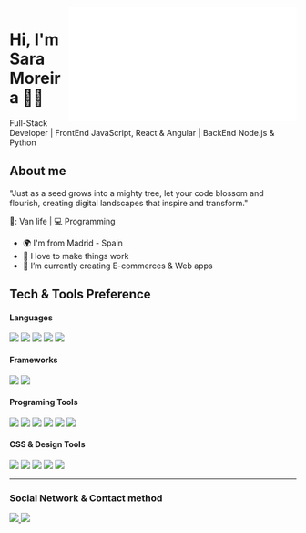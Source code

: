 <a href="https://www.linkedin.com/in/sara-moreira-g/" target="_blank" rel="noopener noreferrer">
	<img align="right" src="greeting.svg" width="400" height="200" alt="Click here!!!">
</a>

# Hi, I'm Sara Moreira 👩‍💻

Full-Stack Developer | FrontEnd JavaScript, React & Angular | BackEnd Node.js & Python


## About me 

"Just as a seed grows into a mighty tree, let your code blossom and flourish, creating digital landscapes that inspire and transform."

🚐: Van life | :computer: Programming

- 🌍 I'm from Madrid - Spain
- :gem: I love to make things work
- 🌱 I’m currently creating E-commerces & Web apps

## Tech & Tools Preference

#### Languages
  <img src="https://img.shields.io/badge/HTML5-E34F26?style=for-the-badge&logo=html5&logoColor=white"> <img src="https://img.shields.io/badge/CSS3-1572B6?style=for-the-badge&logo=css3&logoColor=white"> <img src="https://img.shields.io/badge/JavaScript-F7DF1E?style=for-the-badge&logo=javascript&logoColor=black"> <img src="https://img.shields.io/badge/Python-%2300C4CC?style=for-the-badge&logo=python&logoColor=black"> <img src="https://img.shields.io/badge/Node.js-3c823b?style=for-the-badge&logo=node.js&logoColor=white">

#### Frameworks
  <img src="https://img.shields.io/badge/React-20232A?style=for-the-badge&logo=react&logoColor=61DAFB"> <img src="https://img.shields.io/badge/Angular-663399?style=for-the-badge&logo=angular&logoColor=white">


#### Programing Tools
  <img src="https://img.shields.io/badge/GitHub-100000?style=for-the-badge&logo=github&logoColor=white"> <img src="https://img.shields.io/badge/Git-F05032?style=for-the-badge&logo=git&logoColor=white"> <img src="https://img.shields.io/badge/Postman-FF6C37?style=for-the-badge&logo=Postman&logoColor=white"> <img src="https://img.shields.io/badge/VSCode-0078D4?style=for-the-badge&logo=visual%20studio%20code&logoColor=white"> <img src="https://img.shields.io/badge/npm-CB3837?style=for-the-badge&logo=npm&logoColor=white"> <img src="https://img.shields.io/badge/AWS-D96B1E?style=for-the-badge&logo=amazon&logoColor=white"> 

#### CSS & Design Tools
  <img src="https://img.shields.io/badge/styled--components-db7093?style=for-the-badge&logo=styled-components&logoColor=white"> <img src="https://img.shields.io/badge/Sass-CC6699?style=for-the-badge&logo=sass&logoColor=white"> <img src="https://img.shields.io/badge/Bootstrap-563D7C?style=for-the-badge&logo=bootstrap&logoColor=white"> <img src="https://img.shields.io/badge/Figma-F24E1E?style=for-the-badge&logo=figma&logoColor=white"> <img src="https://img.shields.io/badge/Canva-%2300C4CC.svg?&style=for-the-badge&logo=Canva&logoColor=white">

---

### Social Network & Contact method
<a href="https://www.linkedin.com/in/sara-moreira-g/">
  <img src="https://img.shields.io/badge/LinkedIn-0077B5?style=for-the-badge&logo=linkedin&logoColor=white">
</a> 
<a href="mailto:saramordev@gmail.com"> 
  <img src="https://img.shields.io/badge/Gmail-red?style=for-the-badge&logo=Gmail&logoColor=black">
</a>
